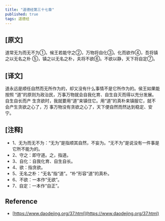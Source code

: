 ```yaml
---
title: "道德经第三十七章"
published: true
tags: 道德经
---
```


## [原文]

道常无为而无不为①。候王若能守之②，万物将自化③。化而欲作④，吾将镇之以无名之朴
⑤，镇之以无名之朴，夫将不欲⑥。不欲以静，天下将自定⑦。

## [译文]

道永远是顺任自然而无所作为的，却又没有什么事情不是它所作为的。侯王如果能按照
“道”的原则为政治民，万事万物就会自我化育、自生自灭而得以充分发展。自生自长而产
生贪欲时，我就要用“道”来镇住它。用“道”的真朴来镇服它，就不会产生贪欲之心了，万
事万物没有贪欲之心了，天下便自然而然达到稳定、安宁。

## [注释]

- 1、无为而无不为：“无为”是指顺其自然，不妄为。“无不为”是说没有一件事是它所不能为的。
- 2、守之：即守道。之，指道。
- 3、自化：自我化育、自生自长。
- 4、欲：指贪欲。
- 5、无名之朴：“无名”指“道”。“朴”形容“道”的真朴。
- 6、不欲：一本作“无欲”。
- 7、自定：一本作“自正”。

## Reference

- [https://www.daodejing.org/37.html](https://www.daodejing.org/37.html)